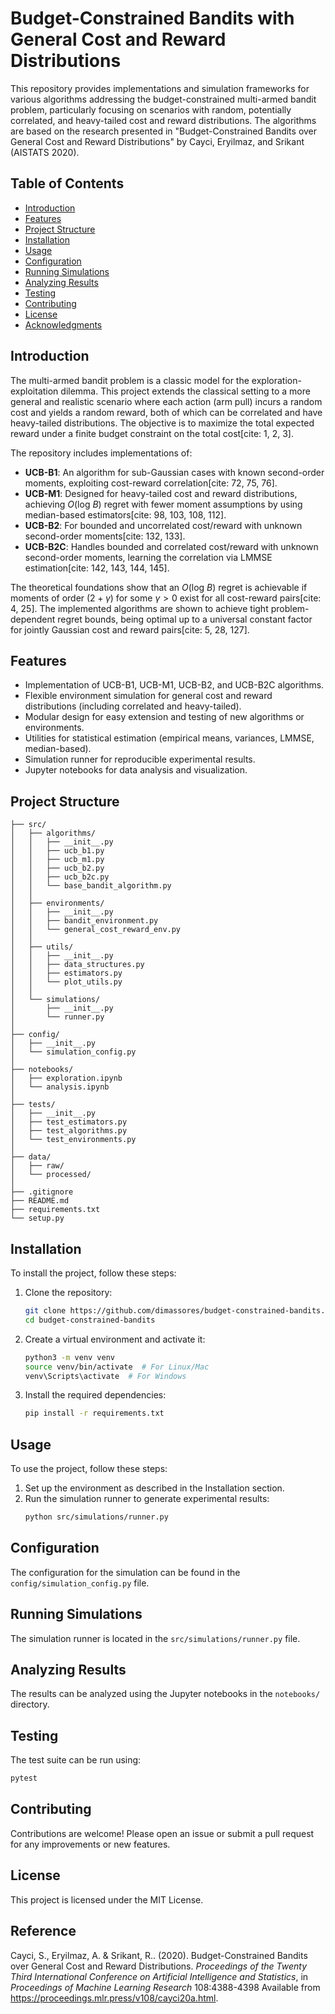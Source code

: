 # Budget-Constrained Bandits with General Cost and Reward Distributions

This repository provides implementations and simulation frameworks for various algorithms addressing the budget-constrained multi-armed bandit problem, particularly focusing on scenarios with random, potentially correlated, and heavy-tailed cost and reward distributions. The algorithms are based on the research presented in "Budget-Constrained Bandits over General Cost and Reward Distributions" by Caycі, Eryilmaz, and Srikant (AISTATS 2020).

## Table of Contents

- [Introduction](#introduction)
- [Features](#features)
- [Project Structure](#project-structure)
- [Installation](#installation)
- [Usage](#usage)
- [Configuration](#configuration)
- [Running Simulations](#running-simulations)
- [Analyzing Results](#analyzing-results)
- [Testing](#testing)
- [Contributing](#contributing)
- [License](#license)
- [Acknowledgments](#acknowledgments)

## Introduction

The multi-armed bandit problem is a classic model for the exploration-exploitation dilemma. This project extends the classical setting to a more general and realistic scenario where each action (arm pull) incurs a random cost and yields a random reward, both of which can be correlated and have heavy-tailed distributions. The objective is to maximize the total expected reward under a finite budget constraint on the total cost[cite: 1, 2, 3].

The repository includes implementations of:
* **UCB-B1**: An algorithm for sub-Gaussian cases with known second-order moments, exploiting cost-reward correlation[cite: 72, 75, 76].
* **UCB-M1**: Designed for heavy-tailed cost and reward distributions, achieving $O(\text{log } B)$ regret with fewer moment assumptions by using median-based estimators[cite: 98, 103, 108, 112].
* **UCB-B2**: For bounded and uncorrelated cost/reward with unknown second-order moments[cite: 132, 133].
* **UCB-B2C**: Handles bounded and correlated cost/reward with unknown second-order moments, learning the correlation via LMMSE estimation[cite: 142, 143, 144, 145].

The theoretical foundations show that an $O(\text{log } B)$ regret is achievable if moments of order $(2+\gamma)$ for some $\gamma>0$ exist for all cost-reward pairs[cite: 4, 25]. The implemented algorithms are shown to achieve tight problem-dependent regret bounds, being optimal up to a universal constant factor for jointly Gaussian cost and reward pairs[cite: 5, 28, 127].

## Features

* Implementation of UCB-B1, UCB-M1, UCB-B2, and UCB-B2C algorithms.
* Flexible environment simulation for general cost and reward distributions (including correlated and heavy-tailed).
* Modular design for easy extension and testing of new algorithms or environments.
* Utilities for statistical estimation (empirical means, variances, LMMSE, median-based).
* Simulation runner for reproducible experimental results.
* Jupyter notebooks for data analysis and visualization.

## Project Structure

```text
├── src/
│   ├── algorithms/
│   │   ├── __init__.py
│   │   ├── ucb_b1.py
│   │   ├── ucb_m1.py
│   │   ├── ucb_b2.py
│   │   ├── ucb_b2c.py
│   │   └── base_bandit_algorithm.py
│   │
│   ├── environments/
│   │   ├── __init__.py
│   │   ├── bandit_environment.py
│   │   └── general_cost_reward_env.py
│   │
│   ├── utils/
│   │   ├── __init__.py
│   │   ├── data_structures.py
│   │   ├── estimators.py
│   │   └── plot_utils.py
│   │
│   └── simulations/
│       ├── __init__.py
│       └── runner.py
│
├── config/
│   ├── __init__.py
│   └── simulation_config.py
│
├── notebooks/
│   ├── exploration.ipynb
│   └── analysis.ipynb
│
├── tests/
│   ├── __init__.py
│   ├── test_estimators.py
│   ├── test_algorithms.py
│   └── test_environments.py
│
├── data/
│   ├── raw/
│   └── processed/
│
├── .gitignore
├── README.md
├── requirements.txt
└── setup.py
```

## Installation

To install the project, follow these steps:

1. Clone the repository:
   ```bash
   git clone https://github.com/dimassores/budget-constrained-bandits.git
   cd budget-constrained-bandits
   ```

2. Create a virtual environment and activate it:
   ```bash
   python3 -m venv venv
   source venv/bin/activate  # For Linux/Mac
   venv\Scripts\activate  # For Windows
   ```

3. Install the required dependencies:
   ```bash
   pip install -r requirements.txt
   ```

## Usage

To use the project, follow these steps:

1. Set up the environment as described in the Installation section.
2. Run the simulation runner to generate experimental results:
   ```bash
   python src/simulations/runner.py
   ```

## Configuration

The configuration for the simulation can be found in the `config/simulation_config.py` file.

## Running Simulations

The simulation runner is located in the `src/simulations/runner.py` file.

## Analyzing Results

The results can be analyzed using the Jupyter notebooks in the `notebooks/` directory.

## Testing

The test suite can be run using:
```bash
pytest
```

## Contributing

Contributions are welcome! Please open an issue or submit a pull request for any improvements or new features.

## License

This project is licensed under the MIT License.

## Reference

Cayci, S., Eryilmaz, A. &amp; Srikant, R.. (2020). Budget-Constrained Bandits over General Cost and Reward Distributions. <i>Proceedings of the Twenty Third International Conference on Artificial Intelligence and Statistics</i>, in <i>Proceedings of Machine Learning Research</i> 108:4388-4398 Available from https://proceedings.mlr.press/v108/cayci20a.html.



